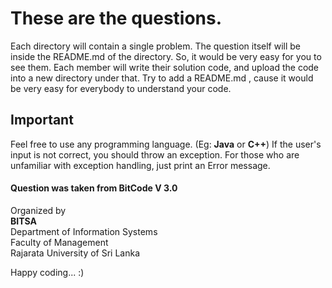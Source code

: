 # These are the questions.
Each directory will contain a single problem. The question itself will be inside the README.md of the directory. 
So, it would be very easy for you to see them. 
Each member will write their solution code, and upload the code into a new directory under that.
Try to add a README.md , cause it would be very easy for everybody to understand your code.
  
## Important
Feel free to use any programming language. (Eg: **Java** or **C++**)
If the user's input is not correct, you should throw an exception. For those who are unfamiliar with exception handling, just print an Error message.  

#### Question was taken from BitCode V 3.0
Organized by  
<b>BITSA</b>  
Department of Information Systems  
Faculty of Management  
Rajarata University of Sri Lanka  
  
Happy coding... :)